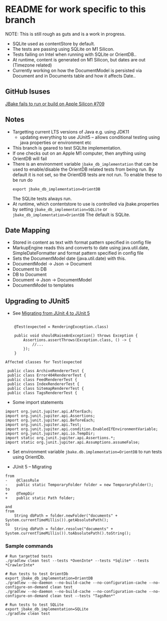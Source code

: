 README for work specific to this branch
=======================================

NOTE: This is still rough as guts and is a work in progress.

* SQLite used as contentStore by default.
* The tests are passing using SQLite on M1 Silicon.
* Tests failing on Intel when running with SQLite or OrientDB..
* At runtime, content is generated on M1 Silicon, but dates are
  out (Timezone related)
* Currently working on how the DocumentModel is persisted via Document
  and in Documents table and how it affects Date..


## GitHub Isuses

[JBake fails to run or build on Apple Silicon #709](https://github.com/jbake-org/jbake/issues/709)


## Notes

* Targetting current LTS versions of Java e.g. using JDK11
  * updating everything to use JUnit5 – allows conditional testing using java
    properties or environment etc
* This branch is geared to test SQLIte implementation.
* If one checks out on an Apple M1 computer, then anything using OrientDB will fail
* There is an environment variable `jbake_db_implementation` that can be used
  to enable/disable the OrientDB related tests from being run. By default it is
  not set, so the OrientDB tests are not run. To enable these to be run do
  ```
  export jbake_db_implementation=OrientDB
  ```
  The SQLite tests always run.
* At runtime, which contentstore to use is controlled via jbake.properties by
  setting `jbake_db_implementation=SQLite` or `jbake_db_implementation=OrientDB`
  The default is SQLite.


## Date Mapping

* Stored in content as text with format pattern specified in config file
* MarkupEngine reads this and converts to date using java.util.date, SimpleDateFormatter and format pattern specified in config file
* Sets the DocumentModel date (java.util.date) with this.
* DocumentModel -> Json -> Document
* Document to DB
* DB to Document
* Document -> Json -> DocumentModel
* DocumentModel to templates


## Upgrading to JUnit5

* See [Migrating from JUnit 4 to JUnit 5](https://www.baeldung.com/junit-5-migration)

```

    @Test(expected = RenderingException.class)

    public void shouldRaiseAnException() throws Exception {
        Assertions.assertThrows(Exception.class, () -> {
            //...
        });
    }

Affected classes for Test(expected

 public class ArchiveRendererTest {
 public class Error404RendererTest {
 public class FeedRendererTest {
 public class IndexRendererTest {
 public class SitemapRendererTest {
 public class TagsRendererTest {

```

* Some import statements
```
import org.junit.jupiter.api.AfterEach;
import org.junit.jupiter.api.Assertions;
import org.junit.jupiter.api.BeforeEach;
import org.junit.jupiter.api.Test;
import org.junit.jupiter.api.condition.EnabledIfEnvironmentVariable;
import org.junit.jupiter.api.io.TempDir;
import static org.junit.jupiter.api.Assertions.*;
import static org.junit.jupiter.api.Assumptions.assumeFalse;
```

* Set environment variable `jbake.db.implementation=OrientDB` to run tests using OrientDb.

* JUnit 5 – Migrating
```
from
-    @ClassRule
-    public static TemporaryFolder folder = new TemporaryFolder();
to
+    @TempDir
+    public static Path folder;

and
from
    String dbPath = folder.newFolder("documents" + System.currentTimeMillis()).getAbsolutePath();
to
    String dbPath = folder.resolve("documents" + System.currentTimeMillis()).toAbsolutePath().toString();

```

### Sample commands

```
# Run targetted tests
./gradlew clean test --tests *OvenInte* --tests *Sqlite* --tests *CrawlerInte*

# Run tests to test OrientDb
export jbake_db_implementation=OrientDB
./gradlew --no-daemon --no-build-cache --no-configuration-cache --no-configure-on-demand clean test
./gradlew --no-daemon --no-build-cache --no-configuration-cache --no-configure-on-demand clean test --tests "TagsRen*"

# Run tests to test SQLite
export jbake_db_implementation=SQLite
./gradlew clean test
```
